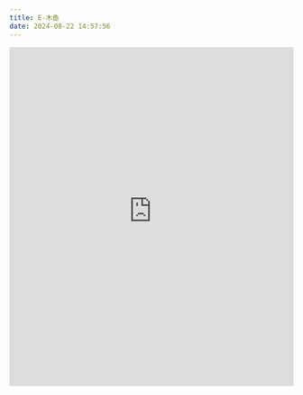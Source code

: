 ```yaml
---
title: E-木鱼
date: 2024-08-22 14:57:56
---
```


<iframe src="https://electron-fish.luoh.pages.dev/" width="100%" height="600px" style="border:none; overflow:hidden;" scrolling="no"></iframe>
